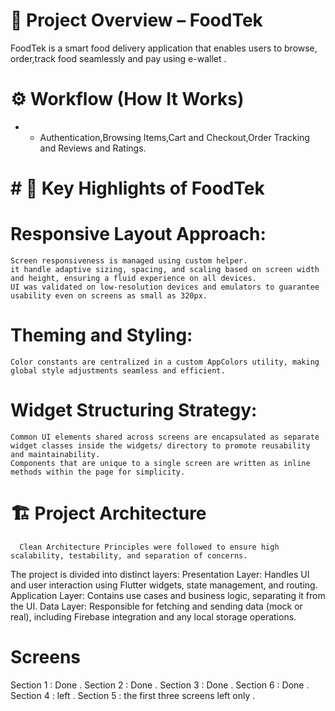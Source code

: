 # 🧾 Project Overview – FoodTek 

FoodTek is a smart food delivery application that enables users to browse, order,track food seamlessly and pay using e-wallet .

# ⚙️ Workflow (How It Works)
- - Authentication,Browsing Items,Cart and Checkout,Order Tracking and Reviews and Ratings.



#  # 🔑 Key Highlights of FoodTek

  # Responsive Layout Approach:

    Screen responsiveness is managed using custom helper.
    it handle adaptive sizing, spacing, and scaling based on screen width and height, ensuring a fluid experience on all devices.
    UI was validated on low-resolution devices and emulators to guarantee usability even on screens as small as 320px.

  # Theming and Styling:

    Color constants are centralized in a custom AppColors utility, making global style adjustments seamless and efficient.

  # Widget Structuring Strategy:
    Common UI elements shared across screens are encapsulated as separate widget classes inside the widgets/ directory to promote reusability and maintainability.
    Components that are unique to a single screen are written as inline methods within the page for simplicity.

  # 🏗️ Project Architecture
      Clean Architecture Principles were followed to ensure high scalability, testability, and separation of concerns.
The project is divided into distinct layers:
  Presentation Layer: Handles UI and user interaction using Flutter widgets, state management, and routing.
  Application Layer: Contains use cases and business logic, separating it from the UI.
  Data Layer: Responsible for fetching and sending data (mock or real), including Firebase integration and any local storage operations.


# Screens 
Section 1 : Done .
Section 2 : Done .
Section 3 : Done .
Section 6 : Done . 
Section 4 : left . 
Section 5 : the first three screens left only . 


